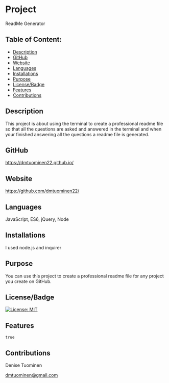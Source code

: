 
# Project  
  ReadMe Generator

## Table of Content:
* [Description](#description)
* [GitHub](#github)
* [Website](#website)
* [Languages](#languages)
* [Installations](#installations)
* [Purpose](#purpose)
* [License/Badge](#license/badge)
* [Features](#features)
* [Contributions](#contributions)

## Description
   This project is about using the terminal to create a professional readme file so that all the questions are asked and answered in the terminal and when your finished answering all the questions a readme file is generated.

## GitHub
   https://dmtuominen22.github.io/    

## Website
   https://github.com/dmtuominen22/

## Languages
   JavaScript, ES6, jQuery, Node
   
## Installations
  I used node.js and inquirer

## Purpose
  You can use this project to create a professional readme file for any project you create on GitHub.

## License/Badge 
   [![License: MIT](https://img.shields.io/badge/License-MIT-yellow.svg)](https://opensource.org/licenses/MIT)

## Features
    true

## Contributions
   Denise Tuominen

   dmtuominen@gmail.com
  